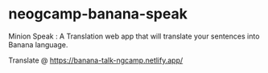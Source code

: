 # neogcamp-banana-speak
Minion Speak : A Translation web app that will translate your sentences into Banana language.

Translate @ https://banana-talk-ngcamp.netlify.app/
